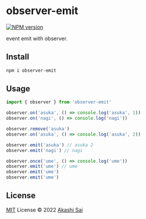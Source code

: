 # observer-emit

[![NPM version](https://img.shields.io/npm/v/observer-emit?color=a1b858&label=)](https://www.npmjs.com/package/observer-emit)

event emit with observer.

## Install

```bash
npm i observer-emit
```

## Usage


```ts
import { observer } from 'observer-emit'

observer.on('asuka', () => console.log('asuka', 1))
observer.on('nagi', () => console.log('nagi'))

observer.remove('asuka')
observer.on('asuka', () => console.log('asuka', 2))

observer.emit('asuka') // asuka 2
observer.emit('nagi') // nagi

observer.once('ume', () => console.log('ume'))
observer.emit('ume') // ume
observer.emit('ume')
observer.emit('ume')
```

## License

[MIT](./LICENSE) License © 2022 [Akashi Sai](https://github.com/akashigakki)
